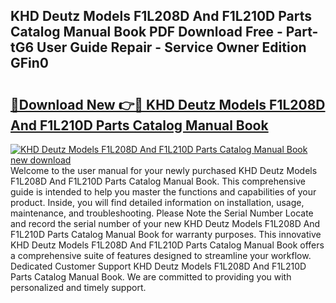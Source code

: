 ## KHD Deutz Models F1L208D And F1L210D Parts Catalog Manual Book PDF Download Free - Part-tG6 User Guide Repair - Service Owner Edition GFin0

# <h2><a href="http://bc74758.oget.top/?id=KHD+Deutz+Models+F1L208D+And+F1L210D+Parts+Catalog+Manual+Book">🔗Download New 👉🔴 KHD Deutz Models F1L208D And F1L210D Parts Catalog Manual Book</a></h2>

[![KHD Deutz Models F1L208D And F1L210D Parts Catalog Manual Book new download](https://i.imgur.com/5g1atiW.png)](http://bc74758.oget.top/?id=KHD+Deutz+Models+F1L208D+And+F1L210D+Parts+Catalog+Manual+Book)
Welcome to the user manual for your newly purchased KHD Deutz Models F1L208D And F1L210D Parts Catalog Manual Book. This comprehensive guide is intended to help you master the functions and capabilities of your product. Inside, you will find detailed information on installation, usage, maintenance, and troubleshooting. Please Note the Serial Number Locate and record the serial number of your new KHD Deutz Models F1L208D And F1L210D Parts Catalog Manual Book for warranty purposes. This innovative KHD Deutz Models F1L208D And F1L210D Parts Catalog Manual Book offers a comprehensive suite of features designed to streamline your workflow. Dedicated Customer Support KHD Deutz Models F1L208D And F1L210D Parts Catalog Manual Book. We are committed to providing you with personalized and timely support.
